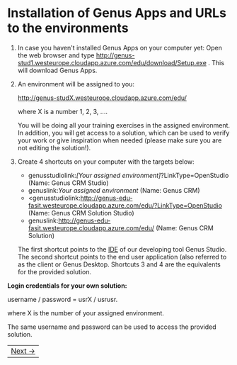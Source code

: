 # Installation of Genus Apps and URLs to the environments

1. In case you haven't installed Genus Apps on your computer yet: Open the web browser and type http://genus-stud1.westeurope.cloudapp.azure.com/edu/download/Setup.exe . This will download Genus Apps.
2. An environment will be assigned to you:
    
   http://genus-studX.westeurope.cloudapp.azure.com/edu/
  
   where X is a number 1, 2, 3, ....
    
   You will be doing all your training exercises in the assigned environment. In addition, you will get access to a solution, which can be used to verify your work or give inspiration when needed (please make sure you are not editing the solution!).
3. Create 4 shortcuts on your computer with the targets below:

   * genusstudiolink:_[Your assigned environment]_?LinkType=OpenStudio
     (Name: Genus CRM Studio)
   * genuslink:_Your assigned environment_
     (Name: Genus CRM)
   * <genusstudiolink:http://genus-edu-fasit.westeurope.cloudapp.azure.com/edu/?LinkType=OpenStudio
     (Name: Genus CRM Solution Studio)
   * genuslink:http://genus-edu-fasit.westeurope.cloudapp.azure.com/edu/
     (Name: Genus CRM Solution)

   The first shortcut points to the [IDE](https://en.wikipedia.org/wiki/Integrated_development_environment) of our developing tool Genus    Studio. The second shortcut points to the end user application (also referred to as the client or Genus Desktop. Shortcuts 3 and 4 are the equivalents for the provided solution.

**Login credentials for your own solution:**

username / password = usrX / usrusr.

where X is the number of your assigned environment.

The same username and password can be used to access the provided solution.

<table>
   <tr><td align="right"><a href="installation-of-genus-app-platform.md">Next -></a></td></tr>
</table>
